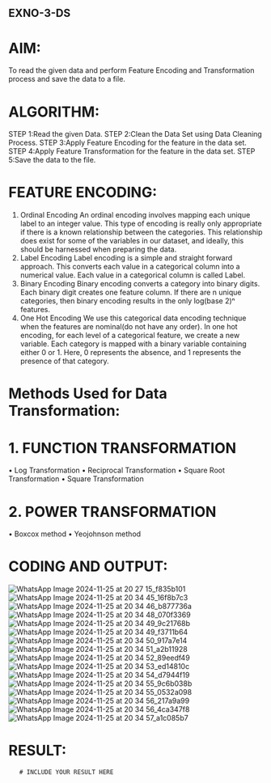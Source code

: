 ## EXNO-3-DS

# AIM:
To read the given data and perform Feature Encoding and Transformation process and save the data to a file.

# ALGORITHM:
STEP 1:Read the given Data.
STEP 2:Clean the Data Set using Data Cleaning Process.
STEP 3:Apply Feature Encoding for the feature in the data set.
STEP 4:Apply Feature Transformation for the feature in the data set.
STEP 5:Save the data to the file.

# FEATURE ENCODING:
1. Ordinal Encoding
An ordinal encoding involves mapping each unique label to an integer value. This type of encoding is really only appropriate if there is a known relationship between the categories. This relationship does exist for some of the variables in our dataset, and ideally, this should be harnessed when preparing the data.
2. Label Encoding
Label encoding is a simple and straight forward approach. This converts each value in a categorical column into a numerical value. Each value in a categorical column is called Label.
3. Binary Encoding
Binary encoding converts a category into binary digits. Each binary digit creates one feature column. If there are n unique categories, then binary encoding results in the only log(base 2)ⁿ features.
4. One Hot Encoding
We use this categorical data encoding technique when the features are nominal(do not have any order). In one hot encoding, for each level of a categorical feature, we create a new variable. Each category is mapped with a binary variable containing either 0 or 1. Here, 0 represents the absence, and 1 represents the presence of that category.

# Methods Used for Data Transformation:
  # 1. FUNCTION TRANSFORMATION
• Log Transformation
• Reciprocal Transformation
• Square Root Transformation
• Square Transformation
  # 2. POWER TRANSFORMATION
• Boxcox method
• Yeojohnson method

# CODING AND OUTPUT:
![WhatsApp Image 2024-11-25 at 20 27 15_f835b101](https://github.com/user-attachments/assets/fc36449b-4f66-4b35-8fe8-5aa6f005755a)
![WhatsApp Image 2024-11-25 at 20 34 45_16f8b7c3](https://github.com/user-attachments/assets/f2926ddd-e7f9-44a6-b358-1fcb6420eb02)
![WhatsApp Image 2024-11-25 at 20 34 46_b877736a](https://github.com/user-attachments/assets/49d30358-8443-4229-8b76-dddd9ab2e0f7)
![WhatsApp Image 2024-11-25 at 20 34 48_070f3369](https://github.com/user-attachments/assets/442312b8-eb03-45ec-9660-a91a6e3534cf)
![WhatsApp Image 2024-11-25 at 20 34 49_9c21768b](https://github.com/user-attachments/assets/5e0d707f-25aa-4c26-ad67-009af1f2a58e)
![WhatsApp Image 2024-11-25 at 20 34 49_f3711b64](https://github.com/user-attachments/assets/f5ec7983-d537-47fb-96cc-c3473d7792ae)
![WhatsApp Image 2024-11-25 at 20 34 50_917a7e14](https://github.com/user-attachments/assets/42fce9f0-7c49-4fa0-bff7-31ec320d21a2)
![WhatsApp Image 2024-11-25 at 20 34 51_a2b11928](https://github.com/user-attachments/assets/c264e54f-6bef-45e2-8f65-8e54033fdda1)
![WhatsApp Image 2024-11-25 at 20 34 52_89eedf49](https://github.com/user-attachments/assets/a1a17afc-0a54-40c6-ad3a-be717dd6e68e)
![WhatsApp Image 2024-11-25 at 20 34 53_ed14810c](https://github.com/user-attachments/assets/db1f19ee-414c-4c2a-afff-ee7a5ee506c5)
![WhatsApp Image 2024-11-25 at 20 34 54_d7944f19](https://github.com/user-attachments/assets/4f3d3224-6cc8-4bc7-a520-c5299e5b99e5)
![WhatsApp Image 2024-11-25 at 20 34 55_9c6b038b](https://github.com/user-attachments/assets/83013878-e09b-4e44-832c-f71982c0328e)
![WhatsApp Image 2024-11-25 at 20 34 55_0532a098](https://github.com/user-attachments/assets/0d1e020e-73bb-479e-b105-591798273ca6)
![WhatsApp Image 2024-11-25 at 20 34 56_217a9a99](https://github.com/user-attachments/assets/42798f8f-578f-477c-9e50-f934c2c28b9c)
![WhatsApp Image 2024-11-25 at 20 34 56_4ca347f8](https://github.com/user-attachments/assets/072b9e62-2400-460a-a36a-13649661f4ad)
![WhatsApp Image 2024-11-25 at 20 34 57_a1c085b7](https://github.com/user-attachments/assets/1afaebd8-3301-4201-b5d5-4249a46888d5)

# RESULT:
       # INCLUDE YOUR RESULT HERE

       
